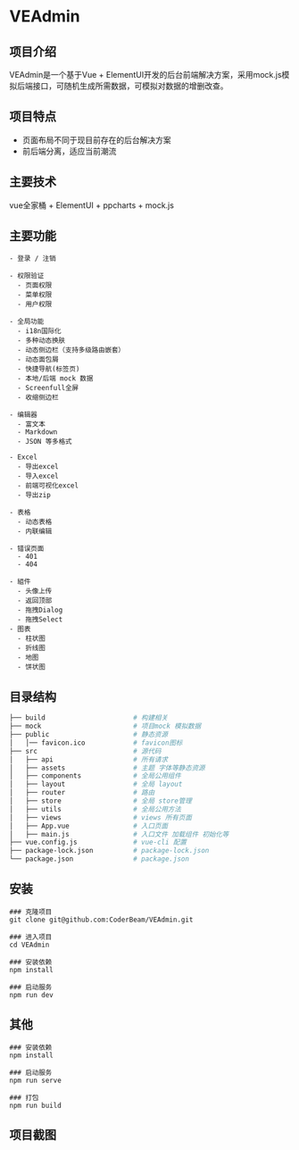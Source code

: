 # VEAdmin
## 项目介绍
VEAdmin是一个基于Vue + ElementUI开发的后台前端解决方案，采用mock.js模拟后端接口，可随机生成所需数据，可模拟对数据的增删改查。

## 项目特点
+ 页面布局不同于现目前存在的后台解决方案
+ 前后端分离，适应当前潮流

## 主要技术
vue全家桶 + ElementUI + ppcharts + mock.js

## 主要功能
```
- 登录 / 注销

- 权限验证
  - 页面权限
  - 菜单权限
  - 用户权限

- 全局功能
  - i18n国际化
  - 多种动态换肤
  - 动态侧边栏（支持多级路由嵌套）
  - 动态面包屑
  - 快捷导航(标签页)
  - 本地/后端 mock 数据
  - Screenfull全屏
  - 收缩侧边栏

- 编辑器
  - 富文本
  - Markdown
  - JSON 等多格式

- Excel
  - 导出excel
  - 导入excel
  - 前端可视化excel
  - 导出zip

- 表格
  - 动态表格
  - 内联编辑

- 错误页面
  - 401
  - 404

- 組件
  - 头像上传
  - 返回顶部
  - 拖拽Dialog
  - 拖拽Select
- 图表
  - 柱状图
  - 折线图
  - 地图
  - 饼状图
 ```
 
  ## 目录结构
  ```bash
  ├── build                      # 构建相关
  ├── mock                       # 项目mock 模拟数据
  ├── public                     # 静态资源
  │   │── favicon.ico            # favicon图标
  ├── src                        # 源代码
  │   ├── api                    # 所有请求
  │   ├── assets                 # 主题 字体等静态资源
  │   ├── components             # 全局公用组件
  │   ├── layout                 # 全局 layout
  │   ├── router                 # 路由
  │   ├── store                  # 全局 store管理
  │   ├── utils                  # 全局公用方法
  │   ├── views                  # views 所有页面
  │   ├── App.vue                # 入口页面
  │   ├── main.js                # 入口文件 加载组件 初始化等
  ├── vue.config.js              # vue-cli 配置
  ├── package-lock.json          # package-lock.json
  └── package.json               # package.json
  ```
  
 ## 安装
 ```
 ### 克隆项目
 git clone git@github.com:CoderBeam/VEAdmin.git
 
 ### 进入项目
 cd VEAdmin
 
 ### 安装依赖
 npm install
 
 ### 启动服务
 npm run dev
 ```
  
 ## 其他
 ```
 ### 安装依赖
 npm install

 ### 启动服务
 npm run serve
 
 ### 打包
 npm run build
 ```
 
 ## 项目截图
 
